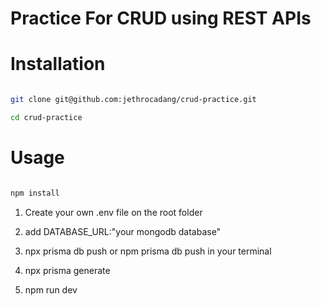  # Practice For CRUD using REST APIs


 # Installation

```bash

git clone git@github.com:jethrocadang/crud-practice.git

cd crud-practice

```

# Usage

```bash

npm install 

```

1. Create your own .env file on the root folder

2. add DATABASE_URL:"your mongodb database"

3. npx prisma db push or npm prisma db push in your terminal

4. npx prisma generate

5. npm run dev





